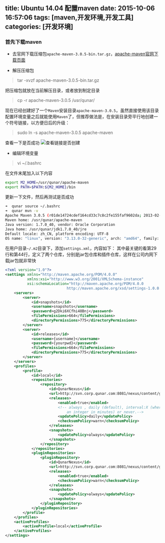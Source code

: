 title: Ubuntu 14.04 配置maven
date: 2015-10-06 16:57:06
tags: [maven,开发环境,开发工具]
categories: [开发环境]
---
### 首先下载maven
* 去官网下载压缩包`apache-maven-3.0.5-bin.tar.gz`，[apache-maven官网下载页面](http://maven.apache.org/download.cgi)

* 解压压缩包

>tar -xvzf apache-maven-3.0.5-bin.tar.gz

把压缩包就放在当前解压目录，或者放到制定目录
>cp -r apache-maven-3.0.5 /usr/qunar/

现在已经创建好了一个`Maven`安装目录`apache-maven-3.0.5`，虽然直接使用该目录配置环境变量之后就能使用`Maven`了，但推荐做法是，在安装目录旁平行地创建一个符号链接，以方便日后的升级：
>sudo ln -s apache-maven-3.0.5 apache-maven

查看一下是否成功
![查看链接是否创建](https://blog-1254094716.cos.ap-chengdu.myqcloud.com/note_Ubuntu配置maven01.png)

* 编辑环境变量

>vi ~/.bashrc

在文件末尾加入以下内容
```bash
export M2_HOME=/usr/qunar/apache-maven
export PATH=$PATH:${M2_HOME}/bin
```

更新一下文件，然后再测试是否成功
```bash
​➜  qunar source ~/.bashrc
➜  qunar mvn -v
Apache Maven 3.0.5 (r01de14724cdef164cd33c7c8c2fe155faf9602da; 2013-02-19 21:51:28+0800)
Maven home: /usr/qunar/apache-maven
Java version: 1.7.0_40, vendor: Oracle Corporation
Java home: /usr/qunar/jdk1.7.0_40/jre
Default locale: zh_CN, platform encoding: UTF-8
OS name: "linux", version: "3.13.0-32-generic", arch: "amd64", family: "unix"
```

在用户目录`~/.m2`目录下，添加`settings.xml`，内容如下：
其中最关键的看第29行和第44行，定义了两个仓库，分别是jar包仓库和插件仓库，这样在公司内网下载jar包就非常快
```xml
<?xml version="1.0"?>
<settings xmlns="http://maven.apache.org/POM/4.0.0"
          xmlns:xsi="http://www.w3.org/2001/XMLSchema-instance"
          xsi:schemaLocation="http://maven.apache.org/POM/4.0.0
                            http://maven.apache.org/xsd/settings-1.0.0.xsd">
    <servers>
        <server>
            <id>snapshots</id>
            <username>snapshots</username>
            <password>g2Dki6XCfhi48Bnj</password>
            <filePermissions>664</filePermissions>
            <directoryPermissions>775</directoryPermissions>
        </server>
        <server>
            <id>releases</id>
            <username>{username}</username>
            <password>{yourpwd}</password>
            <filePermissions>664</filePermissions>
            <directoryPermissions>775</directoryPermissions>
        </server>
    </servers>
    <profiles>
        <profile>
            <id>local</id>
            <repositories>
                <repository>
                    <id>QunarNexus</id>
                    <url>http://svn.corp.qunar.com:8081/nexus/content/groups/public</url>
                    <releases>
                        <enabled>true</enabled>
                        <!-- always , daily (default), interval:X (where X is 
                            an integer in minutes) or never.-->
                        <updatePolicy>daily</updatePolicy>
                        <checksumPolicy>warn</checksumPolicy>
                    </releases>
                    <snapshots>
                        <updatePolicy>always</updatePolicy>
                    </snapshots>
                </repository>
            </repositories>
            <pluginRepositories>
                <pluginRepository>
                    <id>QunarNexus</id>
                    <url>http://svn.corp.qunar.com:8081/nexus/content/groups/public</url>
                    <releases>
                        <enabled>true</enabled>
                        <checksumPolicy>warn</checksumPolicy>
                    </releases>
                    <snapshots>
                        <updatePolicy>always</updatePolicy>
                    </snapshots>
                </pluginRepository>
            </pluginRepositories>
        </profile>
    </profiles>
    <activeProfiles>
        <activeProfile>local</activeProfile>
    </activeProfiles>
</settings>
```

